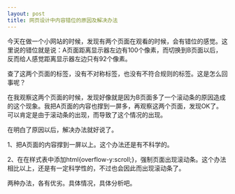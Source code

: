 ```yaml
---
layout: post
title: 网页设计中内容错位的原因及解决办法
---
```


今天在做一个小网站的时候，发现有两个页面在观看的时候，会有错位的感觉。这里说的错位就是说：A页面距离显示器左边有100个像素，而切换到B页面以后，反而给人感觉距离显示器左边只有92个像素。

查了这两个页面的标签，没有不对称标签，也没有不符合规则的标签。这是怎么回事呢？

在我观察这两个页面的时候，发现好像就是因为B页面多了一个滚动条的原因造成的这个现象。我把A页面的内容也撑到一屏多，再观察这两个页面，发现OK了。可以肯定是由于滚动条的出现，而导致了这个情况的出现。

在明白了原因以后，解决办法就好说了。

1、把A页面的内容撑到一屏以上。这个办法还是有不科学的。

2、在在样式表中添加html{overflow-y:scroll;}，强制页面出现滚动条。这个办法相比以上，还是有一定科学性的，不过也会因此而出现滚动条了。

两种办法，各有优劣。具体情况，具体分析吧。
